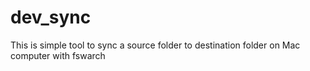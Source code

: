 # dev_sync
This is simple tool to sync a source folder to destination folder on Mac computer with fswarch

